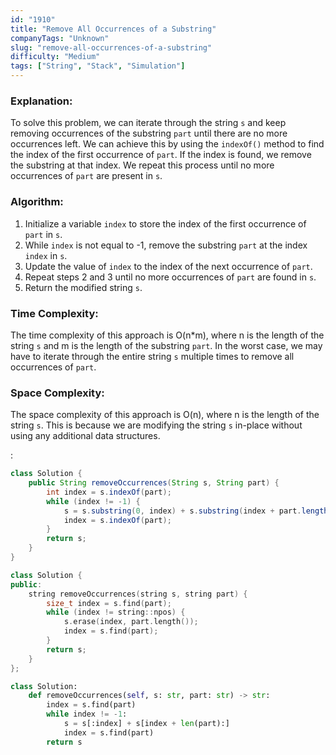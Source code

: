 ```yaml
---
id: "1910"
title: "Remove All Occurrences of a Substring"
companyTags: "Unknown"
slug: "remove-all-occurrences-of-a-substring"
difficulty: "Medium"
tags: ["String", "Stack", "Simulation"]
---
```


### Explanation:
To solve this problem, we can iterate through the string `s` and keep removing occurrences of the substring `part` until there are no more occurrences left. We can achieve this by using the `indexOf()` method to find the index of the first occurrence of `part`. If the index is found, we remove the substring at that index. We repeat this process until no more occurrences of `part` are present in `s`.

### Algorithm:
1. Initialize a variable `index` to store the index of the first occurrence of `part` in `s`.
2. While `index` is not equal to -1, remove the substring `part` at the index `index` in `s`.
3. Update the value of `index` to the index of the next occurrence of `part`.
4. Repeat steps 2 and 3 until no more occurrences of `part` are found in `s`.
5. Return the modified string `s`.

### Time Complexity:
The time complexity of this approach is O(n*m), where n is the length of the string `s` and m is the length of the substring `part`. In the worst case, we may have to iterate through the entire string `s` multiple times to remove all occurrences of `part`.

### Space Complexity:
The space complexity of this approach is O(n), where n is the length of the string `s`. This is because we are modifying the string `s` in-place without using any additional data structures.

:

```java
class Solution {
    public String removeOccurrences(String s, String part) {
        int index = s.indexOf(part);
        while (index != -1) {
            s = s.substring(0, index) + s.substring(index + part.length());
            index = s.indexOf(part);
        }
        return s;
    }
}
```

```cpp
class Solution {
public:
    string removeOccurrences(string s, string part) {
        size_t index = s.find(part);
        while (index != string::npos) {
            s.erase(index, part.length());
            index = s.find(part);
        }
        return s;
    }
};
```

```python
class Solution:
    def removeOccurrences(self, s: str, part: str) -> str:
        index = s.find(part)
        while index != -1:
            s = s[:index] + s[index + len(part):]
            index = s.find(part)
        return s
```